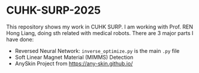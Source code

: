 # CUHK-SURP-2025
This repository shows my work in CUHK SURP. I am working with Prof. REN Hong Liang, doing sth related with medical robots.
There are 3 major parts I have done:
* Reversed Neural Network: `inverse_optimize.py` is the main `.py` file
* Soft Linear Magnet Material (MIMMS) Detection
* AnySkin Project from https://any-skin.github.io/
